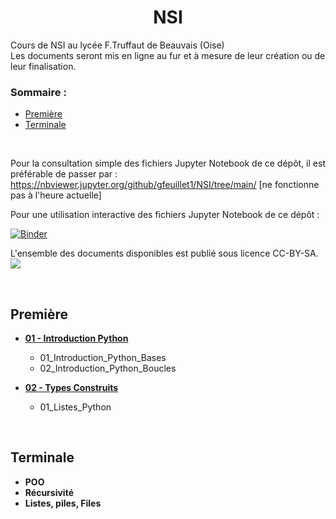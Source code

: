 # <center>**NSI**</center>
 Cours de NSI au lycée F.Truffaut de Beauvais (Oise) </br>
 Les documents seront mis en ligne au fur et à mesure de leur création ou de leur finalisation.
 </br>

 
### Sommaire :
 * [Première](#première)</br>
 * [Terminale](#terminale)</br>
</br>

Pour la consultation simple des fichiers Jupyter Notebook de ce dépôt, il est préférable de passer par :
https://nbviewer.jupyter.org/github/gfeuillet1/NSI/tree/main/ [ne fonctionne pas à l'heure actuelle]

Pour une utilisation interactive des fichiers Jupyter Notebook de ce dépôt :

[![Binder](https://mybinder.org/badge_logo.svg)](https://mybinder.org/v2/gh/gfeuillet1/NSI/main/)

L'ensemble des documents disponibles est publié sous licence CC-BY-SA.
![](https://github.com/gfeuillet1/NSI/ccbysa.png)

 </br>
 
## **Première**
* **[01 - Introduction Python](https://github.com/gfeuillet1/NSI/tree/main/Premi%C3%A8re/01_Introduction_Python)** 
  * 01_Introduction_Python_Bases
  * 02_Introduction_Python_Boucles

* **[02 - Types Construits](https://github.com/gfeuillet1/NSI/tree/main/Premi%C3%A8re/02_Types_Construits)**
  * 01_Listes_Python
  
</br>

## **Terminale**
* **POO**
* **Récursivité**
* **Listes, piles, Files**
